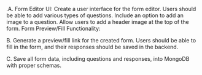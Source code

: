 .A. Form Editor UI:
Create a user interface for the form editor.
Users should be able to add various types of questions.
Include an option to add an image to a question.
Allow users to add a header image at the top of the form.
Form Preview/Fill Functionality:

B. Generate a preview/fill link for the created form. Users should be able to fill in the form, and their responses should be saved in the backend.

C. Save all form data, including questions and responses, into MongoDB with proper schemas.
